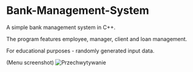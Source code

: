 # Bank-Management-System
A simple bank management system in C++. 

The program features employee, manager, client and loan management.

For educational purposes - randomly generated input data.

(Menu screenshot)
![Przechwytywanie](https://user-images.githubusercontent.com/128189069/232901728-3fdcd555-265a-4535-a68c-c5fc44796838.JPG)
